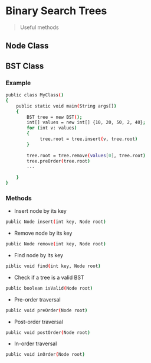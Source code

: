 # Binary Search Trees
> Useful methods

## Node Class

## BST Class
### Example

```sh
public class MyClass()
{
    public static void main(String args[])
    {
        BST tree = new BST();
        int[] values = new int[] {10, 20, 50, 2, 40};
        for (int v: values)
        {
             tree.root = tree.insert(v, tree.root)
        }
        
        tree.root = tree.remove(values[0], tree.root)
        tree.preOrder(tree.root)
        ...
        
    }
}
```

### Methods

- Insert node by its key

```sh
public Node insert(int key, Node root)
```
- Remove node by its key
 ```sh
public Node remove(int key, Node root) 
```
- Find node by its key
 ```sh
piblic void find(int key, Node root)
```
- Check if a tree is a valid BST
 ```sh
public boolean isValid(Node root)
```
- Pre-order traversal
 ```sh
public void preOrder(Node root)
```
- Post-order traversal
 ```sh
public void postOrder(Node root)
```
- In-order traversal
 ```sh
public void inOrder(Node root)
```
